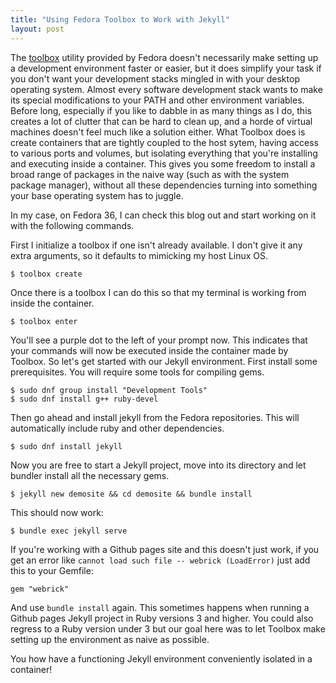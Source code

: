 ```yaml
---
title: "Using Fedora Toolbox to Work with Jekyll"
layout: post
---
```


The [toolbox](https://docs.fedoraproject.org/en-US/fedora-silverblue/toolbox/) utility provided by Fedora doesn't necessarily make setting up a development environment faster or easier, but it does simplify your task if you don't want your development stacks mingled in with your desktop operating system. Almost every software development stack wants to make its special modifications to your PATH and other environment variables. Before long, especially if you like to dabble in as many things as I do, this creates a lot of clutter that can be hard to clean up, and a horde of virtual machines doesn't feel much like a solution either. What Toolbox does is create containers that are tightly coupled to the host sytem, having access to various ports and volumes, but isolating everything that you're installing and executing inside a container. This gives you some freedom to install a broad range of packages in the naive way (such as with the system package manager), without all these dependencies turning into something your base operating system has to juggle.

In my case, on Fedora 36, I can check this blog out and start working on it with the following commands.

First I initialize a toolbox if one isn't already available. I don't give it any extra arguments, so it defaults to mimicking my host Linux OS.
```
$ toolbox create
```
Once there is a toolbox I can do this so that my terminal is working from inside the container.
```
$ toolbox enter
```
You'll see a purple dot to the left of your prompt now. This indicates that your commands will now be executed inside the container made by Toolbox. So let's get started with our Jekyll environment. First install some prerequisites. You will require some tools for compiling gems.

```
$ sudo dnf group install "Development Tools"
$ sudo dnf install g++ ruby-devel
```

Then go ahead and install jekyll from the Fedora repositories. This will automatically include ruby and other dependencies.
```
$ sudo dnf install jekyll
```

Now you are free to start a Jekyll project, move into its directory and let bundler install all the necessary gems.
```
$ jekyll new demosite && cd demosite && bundle install
```

This should now work:
```
$ bundle exec jekyll serve
```

If you're working with a Github pages site and this doesn't just work, if you get an error like `cannot load such file -- webrick (LoadError)` just add this to your Gemfile:
```
gem "webrick"
```
And use `bundle install` again. This sometimes happens when running a Github pages Jekyll project in Ruby versions 3 and higher. You could also regress to a Ruby version under 3 but our goal here was to let Toolbox make setting up the environment as naive as possible.

You how have a functioning Jekyll environment conveniently isolated in a container!